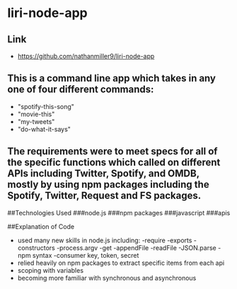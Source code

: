 # liri-node-app

## Link
- https://github.com/nathanmiller9/liri-node-app

## This is a command line app which takes in any one of four different commands: 
  - "spotify-this-song"
  - "movie-this"
  - "my-tweets"
  - "do-what-it-says"
  
## The requirements were to meet specs for all of the specific functions which called on different APIs including Twitter, Spotify, and OMDB, mostly by using npm packages including the Spotify, Twitter, Request and FS packages.

##Technologies Used
###node.js
###npm packages
###javascript
###apis

##Explanation of Code
- used many new skills in node.js including:
    -require
    -exports
    -constructors
    -process.argv
    -get
    -appendFile
    -readFile
    -JSON.parse
    -npm syntax
    -consumer key, token, secret
- relied heavily on npm packages to extract specific items from each api
- scoping with variables
- becoming more familiar with synchronous and asynchronous
